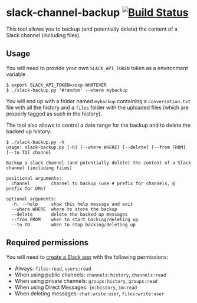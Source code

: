 # slack-channel-backup [![Build Status](https://travis-ci.org/LouisBrunner/slack-channel-backup.svg?branch=master)](https://travis-ci.org/LouisBrunner/slack-channel-backup)

This tool allows you to backup (and potentially delete) the content of a Slack channel (including files).

## Usage

You will need to provide your own `SLACK_API_TOKEN` token as a environment variable

```
$ export SLACK_API_TOKEN=xoxp-WHATEVER
$ ./slack-backup.py '#random' --where mybackup
```

You will end up with a folder named `mybackup` containing a `conversation.txt` file with all the history and a `files` folder with the uploaded files (which are properly tagged as such in the history).

The tool also allows to control a date range for the backup and to delete the backed up history:

```
$ ./slack-backup.py -h
usage: slack-backup.py [-h] [--where WHERE] [--delete] [--from FROM] [--to TO] channel

Backup a slack channel (and potentially delete) the content of a Slack channel (including files)

positional arguments:
  channel        channel to backup (use # prefix for channels, @ prefix for DMs)

optional arguments:
  -h, --help     show this help message and exit
  --where WHERE  where to store the backup
  --delete       delete the backed up messages
  --from FROM    when to start backing/deleting up
  --to TO        when to stop backing/deleting up
```

## Required permissions

You will need to [create a Slack app](https://api.slack.com/apps) with the following permissions:

 - Always: `files:read`, `users:read`
 - When using public channels: `channels:history`, `channels:read`
 - When using private channels: `groups:history`, `groups:read`
 - When using Direct Messages: `im:history`, `im:read`
 - When deleting messages: `chat:write:user`, `files:write:user`
